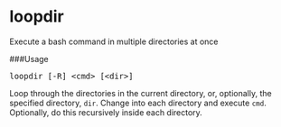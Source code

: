 loopdir
=======

Execute a bash command in multiple directories at once

###Usage

<pre>
loopdir [-R] &lt;cmd&gt; [&lt;dir&gt;]
</pre>

Loop through the directories in the current directory, or, optionally, the specified directory, `dir`. Change into each directory and execute `cmd`. Optionally, do this recursively inside each directory.